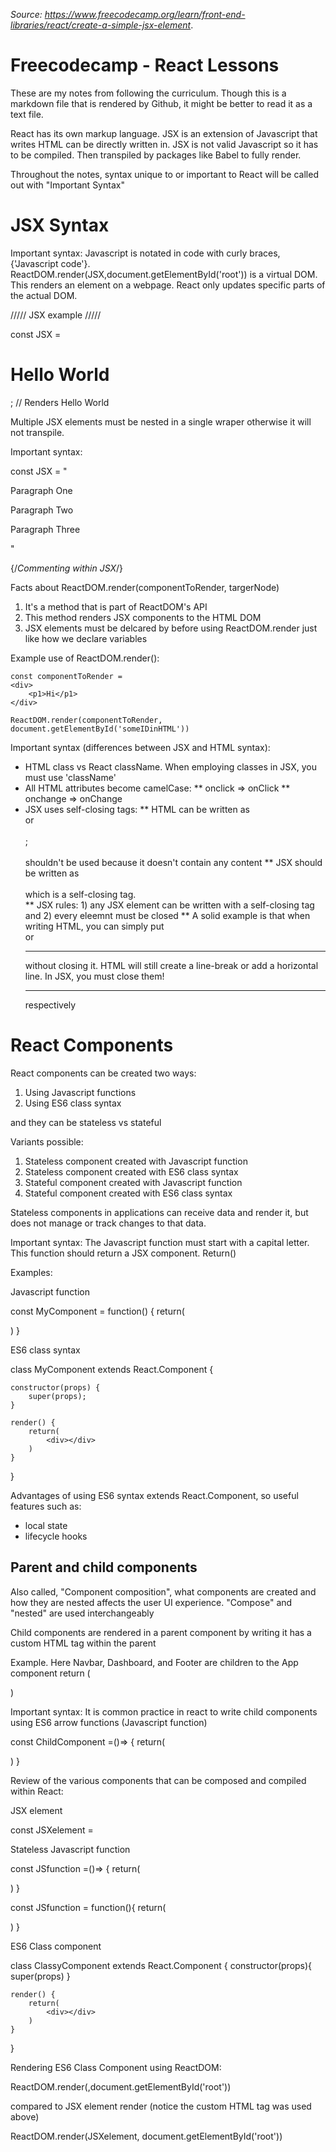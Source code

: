 *Source: https://www.freecodecamp.org/learn/front-end-libraries/react/create-a-simple-jsx-element*. 

# Freecodecamp - React Lessons

These are my notes from following the curriculum.  Though this is a markdown file that is rendered by Github, it might be better to read it as a text file.

React has its own markup language.  JSX is an extension of Javascript that writes HTML can be directly written in.  JSX is not valid Javascript so it has to be compiled.  Then transpiled by packages like Babel to fully render.

Throughout the notes, syntax unique to or important to React will be called out with "Important Syntax"

# JSX Syntax
Important syntax:
Javascript is notated in code with curly braces, {'Javascript code'}.  
ReactDOM.render(JSX,document.getElementById('root')) is a virtual DOM.  This renders an element on a webpage. React only updates specific parts of the actual DOM.

///// JSX example /////

const JSX = <h1>Hello World</h1>;  // Renders Hello World


Multiple JSX elements must be nested in a single wraper otherwise it will not transpile.

Important syntax:

const JSX = 
"<div>
  <p>Paragraph One</p>
  <p>Paragraph Two</p>
  <p>Paragraph Three</p>
</div>"

{/*Commenting within JSX*/}

Facts about ReactDOM.render(componentToRender, targerNode)
1. It's a method that is part of ReactDOM's API
2. This method renders JSX components to the HTML DOM 
3. JSX elements must be delcared by before using ReactDOM.render just like how we declare variables

Example use of ReactDOM.render():

    const componentToRender = 
    <div>
        <p1>Hi</p1>
    </div>

    ReactDOM.render(componentToRender, document.getElementById('someIDinHTML'))

Important syntax (differences between JSX and HTML syntax):
* HTML class vs React className.  When employing classes in JSX, you must use 'className'
* All HTML attributes become camelCase:
** onclick => onClick
** onchange => onChange
* JSX uses self-closing tags:
** HTML can be written as <br> or <br><br />; <br></br> shouldn't be used because it doesn't contain any content
** JSX should be written as <br><br /> which is a self-closing tag.  
** JSX rules: 1) any JSX element can be written with a self-closing tag and 2) every eleemnt must be closed
**  A solid example is that when writing HTML, you can simply put <br> or <hr> without closing it.  HTML will still create a line-break or add a horizontal line.  In JSX, you must close them!  <br /> <hr /> respectively

# React Components

React components can be created two ways:
1. Using Javascript functions
2. Using ES6 class syntax 

and they can be stateless vs stateful

Variants possible:
1. Stateless component created with Javascript function
2. Stateless component created with ES6 class syntax
3. Stateful component created with Javascript function
4. Stateful component created with ES6 class syntax

Stateless components in applications can receive data and render it, but does not manage or track changes to that data.

Important syntax:
The Javascript function must start with a capital letter.
This function should return a JSX component.  Return()

Examples:

Javascript function

const MyComponent = function() {
    return(
        <div></div>
    )
}

ES6 class syntax

class MyComponent extends React.Component {
    
    constructor(props) {
        super(props);
    }
    
    render() {
        return(
            <div></div>
        )
    }
}

Advantages of using ES6 syntax extends React.Component, so useful features such as:
* local state
* lifecycle hooks

## Parent and child components

Also called, "Component composition", what components are created and how they are nested affects the user UI experience. "Compose" and "nested" are used interchangeably

Child components are rendered in a parent component by writing it has a custom HTML tag within the parent

Example.  Here Navbar, Dashboard, and Footer are children to the App component
return (
 <App>
  <Navbar />
  <Dashboard />
  <Footer />
 </App>
)

Important syntax:
It is common practice in react to write child components using ES6 arrow functions (Javascript function)

const ChildComponent =()=> {
    return(
        <div></div>
    )
}

Review of the various components that can be composed and compiled within React:

JSX element

const JSXelement = <div></div>

Stateless Javascript function

const JSfunction =()=> {
    return(
        <div></div>
    )
}

const JSfunction = function(){
    return(
        <div></div>
    )
}

ES6 Class component

class ClassyComponent extends React.Component {
    constructor(props){
        super(props)
    }

    render() {
        return(
            <div></div>
        )
    }
}

Rendering ES6 Class Component using ReactDOM:

ReactDOM.render(<AppComponent />,document.getElementById('root'))

compared to JSX element render (notice the custom HTML tag was used above)

ReactDOM.render(JSXelement, document.getElementById('root'))